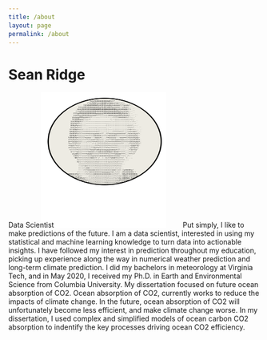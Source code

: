 ```yaml
---
title: /about
layout: page
permalink: /about
---
```

# Sean Ridge
Data Scientist
<img src="/assets/avatar.svg" alt="image" width="250" height="270" style="position:relative; left:-30px; top:0px; z-index: -1;" />
Put simply, I like to make predictions of the future. I am a data scientist, interested in using my statistical and machine learning knowledge to turn data into actionable insights. I have followed my interest in prediction throughout my education, picking up experience along the way in numerical weather prediction and long-term climate prediction. I did my bachelors in meteorology at Virginia Tech, and in May 2020, I received my Ph.D. in Earth and Environmental Science from Columbia University. My dissertation focused on future ocean absorption of CO2. Ocean absorption of CO2, currently works to reduce the impacts of climate change. In the future, ocean absorption of CO2 will unfortunately become less efficient, and make climate change worse. In my dissertation, I used complex and simplified models of ocean carbon CO2 absorption to indentify the key processes driving ocean CO2 efficiency.



